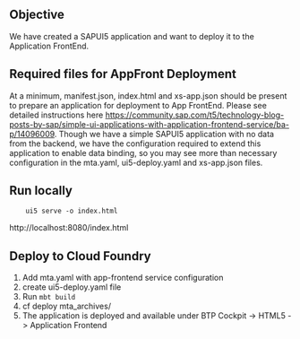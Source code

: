 ## Objective

We have created a SAPUI5 application and want to deploy it to the Application FrontEnd.

## Required files for AppFront Deployment

At a minimum, manifest.json, index.html and xs-app.json should be present to prepare an application for deployment to App FrontEnd. Please see detailed instructions here https://community.sap.com/t5/technology-blog-posts-by-sap/simple-ui-applications-with-application-frontend-service/ba-p/14096009.
Though we have a simple SAPUI5 application with no data from the backend, we have the configuration required to extend this application to enable data binding, so you may see more than necessary configuration in the mta.yaml, ui5-deploy.yaml and xs-app.json files.

## Run locally

```
    ui5 serve -o index.html

```

http://localhost:8080/index.html

## Deploy to Cloud Foundry

1. Add mta.yaml with app-frontend service configuration
2. create ui5-deploy.yaml file
3. Run `mbt build`
4. cf deploy mta_archives/<mtarfile>
5. The application is deployed and available under BTP Cockpit -> HTML5 -> Application Frontend
